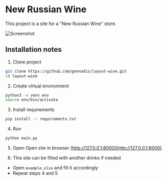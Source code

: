 # New Russian Wine

This project is a site for a "New Russian Wine" store.

![Screenshot](Screenshot.png)

## Installation notes
1. Clone project
```bash
git clone https://github.com/gennadis/layout-wine.git
cd layout-wine
```

2. Create virtual environment
```bash
python3 -m venv env
source env/bin/activate
```

3. Install requirements
```bash
pip install -r requirements.txt
```

4. Run
```bash
python main.py
```

5. Open
Open site in browser [http://127.0.0.1:8000](http://127.0.0.1:8000)

6. This site can be filled with another drinks if needed
- Open ```example.xlsx``` and fill it accordingly
- Repeat steps 4 and 5
